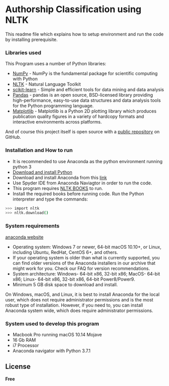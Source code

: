 # Authorship Classification using NLTK

This readme file which explains how to setup environment and run the code by installing prerequisite.

### Libraries used

This Program uses a number of Python libraries:

* [NumPy](http://www.numpy.org) - NumPy is the fundamental package for scientific computing with Python
* [NLTK](http://www.nltk.org) - Natural Language Toolkit
* [scikit-learn](https://scikit-learn.org/stable/) - Simple and efficient tools for data mining and data analysis
* [Pandas](https://pandas.pydata.org) - pandas is an open source, BSD-licensed library providing high-performance, easy-to-use data structures and data analysis tools for the Python programming language.
* [Matplotlib](https://matplotlib.org) - Matplotlib is a Python 2D plotting library which produces publication quality figures in a variety of hardcopy formats and interactive environments across platforms.


And of course this project itself is open source with a [public repository](https://github.com/nikhil96widhani/Authorship-Classification-using-NLTK)
 on GitHub.

### Installation and How to run
- It is recommended to use Anaconda as the python environment running python 3 
- [Download and install Python](https://www.python.org/downloads/)
- Download and install Anaconda from this [link](https://www.anaconda.com/distribution/)
- Use Spyder IDE from Anaconda Naviagtor in order to run the code.
- This program requires [NLTK BOOKS](https://www.nltk.org/data.html#IInteractive_installer) to run.
- Install the required books before running code. 
Run the Python interpreter and type the commands:

```sh
>>> import nltk
>>> nltk.download()
```

### System requirements
[anaconda website](https://docs.anaconda.com/anaconda/install/)


- Operating system: Windows 7 or newer, 64-bit macOS 10.10+, or Linux, including Ubuntu, RedHat, CentOS 6+, and others.
- If your operating system is older than what is currently supported, you can find older versions of the Anaconda installers in our archive that might work for you. Check our FAQ for version recommendations.
- System architecture: Windows- 64-bit x86, 32-bit x86; MacOS- 64-bit x86; Linux- 64-bit x86, 32-bit x86, 64-bit Power8/Power9.
- Minimum 5 GB disk space to download and install.

On Windows, macOS, and Linux, it is best to install Anaconda for the local user, which does not require administrator permissions and is the most robust type of installation. However, if you need to, you can install Anaconda system wide, which does require administrator permissions.



### System used to develop this program
-  Macbook Pro running macOS 10.14 Mojave
-  16 Gb RAM
-  i7 Processor 
-  Anaconda navigator with Python 3.7.1


License
----

**Free**
